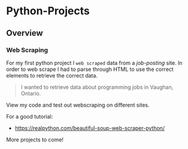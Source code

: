 # Python-Projects
## Overview

### Web Scraping

For my first python project I `web scraped` data from a *job-posting* site. In order to web scrape I had to parse through HTML to use the correct elements to retrieve the correct data.

> I wanted to retrieve data about programming jobs in Vaughan, Ontario. 

View my code and test out webscraping on different sites. 

For a good tutorial:

- https://realpython.com/beautiful-soup-web-scraper-python/ 

More projects to come!
